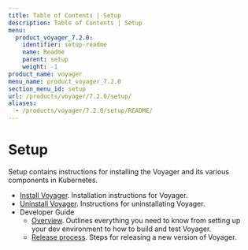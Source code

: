 ```yaml
---
title: Table of Contents | Setup
description: Table of Contents | Setup
menu:
  product_voyager_7.2.0:
    identifier: setup-readme
    name: Readme
    parent: setup
    weight: -1
product_name: voyager
menu_name: product_voyager_7.2.0
section_menu_id: setup
url: /products/voyager/7.2.0/setup/
aliases:
  - /products/voyager/7.2.0/setup/README/
---
```

# Setup

Setup contains instructions for installing the Voyager and its various components in Kubernetes.

- [Install Voyager](/docs/setup/install.md). Installation instructions for Voyager.
- [Uninstall Voyager](/docs/setup/uninstall.md). Instructions for uninstallating Voyager.
- Developer Guide
  - [Overview](/docs/setup/developer-guide/overview.md). Outlines everything you need to know from setting up your dev environment to how to build and test Voyager.
  - [Release process](/docs/setup/developer-guide/release.md). Steps for releasing a new version of Voyager.
